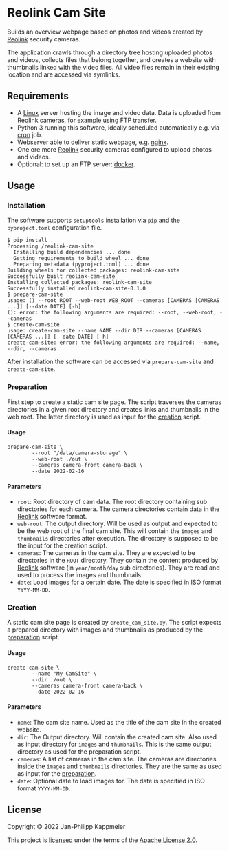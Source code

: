  # Reolink Cam Site

 Builds an overview webpage based on photos and videos created by [Reolink] security cameras.

 The application crawls through a directory tree hosting uploaded photos and videos, collects files
 that belong together, and creates a website with thumbnails linked with the video files. All video
 files remain in their existing location and are accessed via symlinks.

## Requirements

- A [Linux] server hosting the image and video data. Data is uploaded from Reolink cameras, for
  example using FTP transfer.
- Python 3 running this software, ideally scheduled automatically e.g. via [cron] job.
- Webserver able to deliver static webpage, e.g. [nginx].
- One ore more [Reolink] security cameras configured to upload photos and videos.
- Optional: to set up an FTP server: [docker].

## Usage

### Installation

The software supports `setuptools` installation via `pip` and the `pyproject.toml` configuration
file.

```console
$ pip install .
Processing /reolink-cam-site
  Installing build dependencies ... done
  Getting requirements to build wheel ... done
  Preparing metadata (pyproject.toml) ... done
Building wheels for collected packages: reolink-cam-site
Successfully built reolink-cam-site
Installing collected packages: reolink-cam-site
Successfully installed reolink-cam-site-0.1.0
$ prepare-cam-site 
usage: () --root ROOT --web-root WEB_ROOT --cameras [CAMERAS [CAMERAS ...]] [--date DATE] [-h]
(): error: the following arguments are required: --root, --web-root, --cameras
$ create-cam-site 
usage: create-cam-site --name NAME --dir DIR --cameras [CAMERAS [CAMERAS ...]] [--date DATE] [-h]
create-cam-site: error: the following arguments are required: --name, --dir, --cameras
```

After installation the software can be accessed via `prepare-cam-site` and `create-cam-site`.

### Preparation

First step to create a static cam site page. The script traverses the cameras directories in a
given root directory and creates links and thumbnails in the web root. The latter directory is used
as input for the [creation](#creation) script.

#### Usage

```console
prepare-cam-site \
        --root "/data/camera-storage" \
        --web-root ./out \
        --cameras camera-front camera-back \
        --date 2022-02-16
```

#### Parameters

- `root`: Root directory of cam data. The root directory containing sub directories for each
  camera. The camera directories contain data in the [Reolink] software format.
- `web-root`: The output directory. Will be used as output and expected to be the web root of the
  final cam site. This will contain the `images` and `thumbnails` directories after execution. The
  directory is supposed to be the input for the creation script.
- `cameras`: The cameras in the cam site. They are expected to be directories in the `ROOT`
  directory. They contain the content produced by [Reolink] software (in `year/month/day` sub
  directories). They are read and used to process the images and thumbnails.
- `date`: Load images for a certain date. The date is specified in ISO format `YYYY-MM-DD`.

### Creation

A static cam site page is created by `create_cam_site.py`. The script expects a prepared directory
with images and thumbnails as produced by the [preparation](#preparation) script.

#### Usage

```console
create-cam-site \
        --name "My CamSite" \
        --dir ./out \
        --cameras camera-front camera-back \
        --date 2022-02-16
```

#### Parameters

- `name`: The cam site name. Used as the title of the cam site in the created website.
- `dir`: The Output directory. Will contain the created cam site. Also used as input directory for
  `images` and `thumbnails`. This is the same output directory as used for the preparation script.
- `cameras`: A list of cameras in the cam site. The cameras are directories inside the `images` and
  `thumbnails` directories. They are the same as used as input for the [preparation](#preparation).
- `date`: Optional date to load images for. The date is specified in ISO format `YYYY-MM-DD`.

## License

Copyright © 2022 Jan-Philipp Kappmeier

This project is [licensed](LICENSE) under the terms of the [Apache License 2.0].

[Reolink]: https://reolink.com/de/
[Linux]: https://www.linux.org/
[cron]: https://pubs.opengroup.org/onlinepubs/9699919799/utilities/crontab.html
[nginx]: https://www.nginx.com/
[docker]: https://www.docker.com/
[Apache License 2.0]: http://www.apache.org/licenses/LICENSE-2.0
